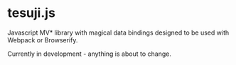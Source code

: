 # tesuji.js
Javascript MV* library with magical data bindings designed to be used with Webpack or Browserify.

Currently in development - anything is about to change.
